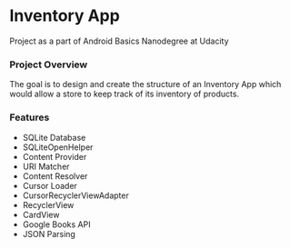 # Inventory App
Project as a part of Android Basics Nanodegree at Udacity
### Project Overview
The goal is to design and create the structure of an Inventory App which would allow a store to keep track of its inventory of products. 
### Features
* SQLite Database
* SQLiteOpenHelper
* Content Provider
* URI Matcher
* Content Resolver
* Cursor Loader
* CursorRecyclerViewAdapter
* RecyclerView
* CardView
* Google Books API
* JSON Parsing
